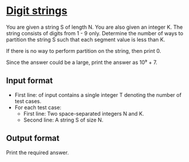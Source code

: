 # [Digit strings][link]

You are given a string S of length N. You are also given an integer K. The string consists of digits from 1 - 9 only. Determine the number of ways to partition the string S such that each segment value is less than K.

If there is no way to perform partition on the string, then print 0.

Since the answer could be a large, print the answer as 10⁹ + 7.

## Input format

- First line: of input contains a single integer T denoting the number of test cases.
- For each test case:
  - First line: Two space-separated integers N and K.
  - Second line: A string S of size N.

## Output format

Print the required answer.

[link]: https://www.hackerearth.com/practice/algorithms/dynamic-programming/introduction-to-dynamic-programming-1/practice-problems/algorithm/digit-string-b0713246/
